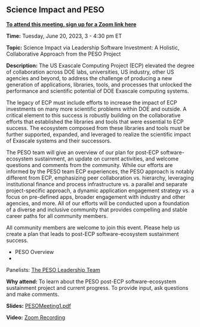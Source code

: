 ## Science Impact and PESO

[**To attend this meeting, sign up for a Zoom link here**](https://exascaleproject.zoomgov.com/meeting/register/vJIsc-itrjMtE9gQwa5hO3HxoqbvJw0nwyo)

**Time:** Tuesday, June 20, 2023, 3 - 4:30 pm ET

**Topic:** Science Impact via Leadership Software Investment: A Holistic, Collaborative Approach from the PESO Project

**Description:** The US Exascale Computing Project (ECP) elevated the degree of collaboration across DOE labs, universities, US industry, other US agencies and beyond, to address the challenge of producing a new generation of applications, libraries, tools, and processes that unlocked the performance and scientific potential of DOE Exascale computing systems.  

The legacy of ECP must include efforts to increase the impact of ECP investments on many more scientific problems within DOE and outside.  A critical element to this success is robustly building on the collaborative efforts that established the libraries and tools that were essential to ECP success.  The ecosystem composed from these libraries and tools must be further supported, expanded, and leveraged to realize the scientific impact of Exascale systems and their successors. 

The PESO team will give an overview of our plan for post-ECP software-ecosystem sustainment, an update on current activities, and welcome questions and comments from the community.  While our efforts are informed by the PESO team ECP experiences, the PESO approach is notably different from ECP, emphasizing peer collaboration vs. hierarchy, leveraging institutional finance and process infrastructure vs. a parallel and separate project-specific approach, a dynamic application engagement strategy vs. a focus on pre-defined apps, broader engagement with industry and other agencies, and more.  All of our efforts will be conducted upon a foundation of a diverse and inclusive community that provides compelling and stable career paths for all community members. 

All community members are welcome to join this event. Please help us create a plan that leads to post-ECP software-ecosystem sustainment success.

- PESO Overview
- 

Panelists: [The PESO Leadership Team](PESOTeam.md)

**Why attend:** To learn about the PESO post-ECP software-ecosystem sustainment project and current progress. To provide input, ask questions and make comments.

**Slides:** [PESOMeeting1.pdf](../files/PESOMeeting1.pdf)

**Video:** [Zoom Recording](https://exascaleproject.zoomgov.com/rec/share/aWgl3dscmeFwisIob1a24O7BKEiA1R4sqxVYqIGUeyXiLkbfqQSg4GyMcwFlMNIr.V1O6AKhqEaFcttrG)
